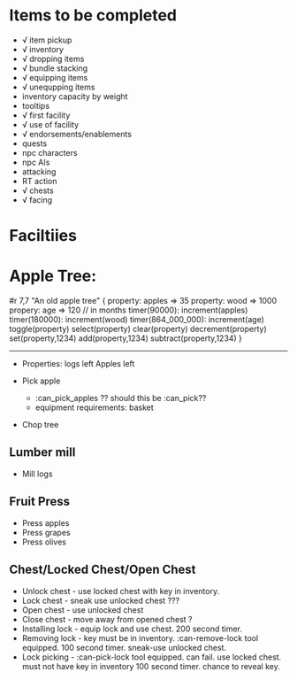 Items to be completed
=====================
- √ item pickup
- √ inventory
- √ dropping items
- √ bundle stacking
- √ equipping items
- √ unequpping items
- inventory capacity by weight
- tooltips
- √ first facility
- √ use of facility
- √ endorsements/enablements
- quests
- npc characters
- npc AIs
- attacking
- RT action
- √ chests
- √ facing

Faciltiies
===

Apple Tree:
===
#r 7,7 "An old apple tree" {
  property: apples => 35
  property: wood => 1000
  propery: age => 120     // in months
  timer(90000): increment(apples)
  timer(180000): increment(wood)
  timer(864_000_000): increment(age)
                      toggle(property)
                      select(property)
                      clear(property)
                      decrement(property)
                      set(property,1234)
                      add(property,1234)
                      subtract(property,1234)
}


---
* Properties:
     logs left
     Apples left

* Pick apple
  * :can_pick_apples  ?? should this be :can_pick??
  * equipment requirements: basket
  
* Chop tree
  
Lumber mill
---
* Mill logs


Fruit Press
---
* Press apples
* Press grapes
* Press olives

Chest/Locked Chest/Open Chest
---
* Unlock chest - use locked chest with key in inventory.
* Lock chest   - sneak use unlocked chest ???
* Open chest   - use unlocked chest
* Close chest  - move away from opened chest ?
* Installing lock - equip lock and use chest. 200 second timer.
* Removing lock - key must be in inventory. :can-remove-lock tool equipped.
                  100 second timer.  sneak-use unlocked chest.
* Lock picking  - :can-pick-lock tool equipped. can fail.  use locked chest.  must not have key
                  in inventory 100 second timer.  chance to reveal key.

